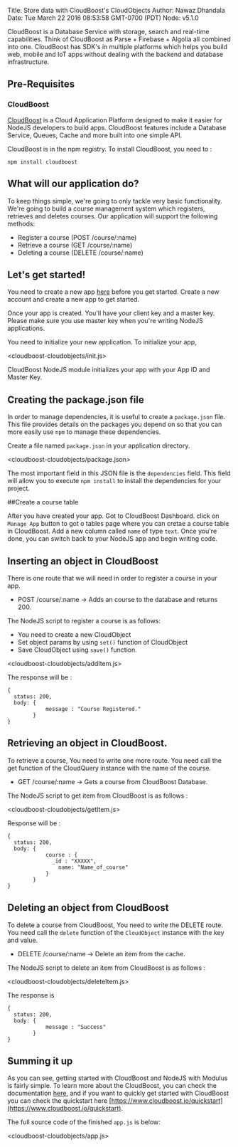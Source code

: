 Title: Store data with CloudBoost's CloudObjects
Author: Nawaz Dhandala
Date: Tue March 22 2016 08:53:58 GMT-0700 (PDT)
Node: v5.1.0


CloudBoost is a Database Service with storage, search and real-time capabilities. Think of CloudBoost as Parse + Firebase + Algolia all combined into one. CloudBoost has SDK's in multiple platforms which helps you build web, mobile and IoT apps without dealing with the backend and database infrastructure.

## Pre-Requisites

### CloudBoost ###

[CloudBoost](http://www.cloudboost.io) is a Cloud Application Platform designed to make it easier for NodeJS developers to build apps. CloudBoost features include a Database Service, Queues, Cache and more built into one simple API.

CloudBoost is in the npm registry. To install CloudBoost, you need to :

    npm install cloudboost


## What will our application do?

To keep things simple, we're going to only tackle very basic functionality. We're going to build a course management system which registers, retrieves and deletes courses. Our application will support the following methods:

* Register a course (POST /course/:name)
* Retrieve a course (GET /course/:name)
* Deleting a course (DELETE /course/:name)

## Let's get started!

You need to create a new app [here](https://www.cloudboost.io) before you get started. Create a new account and create a new app to get started.

Once your app is created. You'll have your client key and a master key. Please make sure you use master key when you're writing NodeJS applications.

You need to initialize your new application. To initialize your app,

<cloudboost-cloudobjects/init.js>

CloudBoost NodeJS module initializes your app with your App ID and Master Key.


## Creating the package.json file

In order to manage dependencies, it is useful to create a `package.json` file. This file
provides details on the packages you depend on so that you can more easily use `npm` to manage
these dependencies.

Create a file named `package.json` in your application directory.

<cloudboost-cloudobjects/package.json>

The most important field in this JSON file is the `dependencies` field. This field will allow
you to execute `npm install` to install the dependencies for your project.


##Create a course table

After you have created your app. Got to CloudBoost Dashboard. click on `Manage App` button to got o tables page where you can cretae a course table in CloudBoost. Add a new column called `name` of type `text`. Once you're done,  you can switch back to your NodeJS app and begin writing code.

## Inserting an object in CloudBoost

There is one route that we will need in order to register a course in your app.

* POST /course/:name -> Adds an course to the database and returns 200.

The NodeJS script to register a course is as follows:

- You need to create a new CloudObject
- Set object params by using `set()` function of CloudObject
- Save CloudObject using `save()` function.

<cloudboost-cloudobjects/addItem.js>


The response will be :

    {
      status: 200,
      body: {
                message : "Course Registered."
            }
    }


## Retrieving an object in CloudBoost.

To retrieve a course, You need to write one more route. You need call the get function of the CloudQuery instance with the name of the course.

* GET /course/:name -> Gets a course from CloudBoost Database.

The NodeJS script to get item from CloudBoost is as follows :

<cloudboost-cloudobjects/getItem.js>

Response will be :

    {
      status: 200,
      body: {
                course : {
                  _id : "XXXXX",
                    name: "Name_of_course"
                }
            }
    }


## Deleting an object from CloudBoost

To delete a course from CloudBoost, You need to write the DELETE route. You need call the `delete` function of the `CloudObject` instance with the key and value.

* DELETE /course/:name -> Delete an item from the cache.

The NodeJS script to delete an item from CloudBoost is as follows :

<cloudboost-cloudobjects/deleteItem.js>

The response is

    {
      status: 200,
      body: {
                message : "Success"
            }
    }


## Summing it up

As you can see, getting started with CloudBoost and NodeJS with Modulus is fairly simple. To learn more about the CloudBoost, you can check the documentation [here](https://tutorials.cloudboost.io), and if you want to quickly get started with CloudBoost you can check the quickstart here  [https://www.cloudboost.io/quickstart](https://www.cloudboost.io/quickstart).

The full source code of the finished `app.js` is below:

<cloudboost-cloudobjects/app.js>
